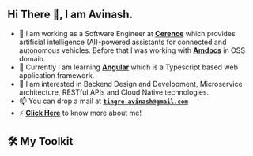 ## Hi There 👋, I am Avinash.

- 🔭 I am working as a Software Engineer at <a href="https://www.cerence.com/"><b>Cerence</b></a> which provides artificial intelligence (AI)-powered assistants for connected and autonomous vehicles. Before that I was working with <a href="https://www.amdocs.com/"><b>Amdocs</b></a> in OSS domain.
- 🌱 Currently I am learning <a href="https://angular.io/"><b>Angular</b></a> which is a Typescript based web application framework.
- 💬 I am interested in Backend Design and Development, Microservice architecture, RESTful APIs and Cloud Native technologies.
- 📫 You can drop a mail at **[`tingre.avinash@gmail.com`](mailto:tingre.avinash@gmail.com)**
- ⚡ **[Click Here](https://tingreavinash.github.io)** to know more about me!

## 🛠 My Toolkit
